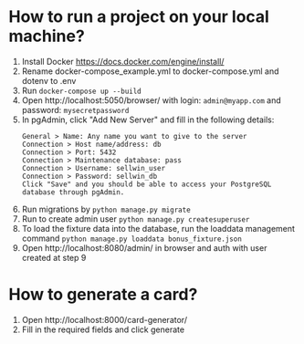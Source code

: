 # How to run a project on your local machine?
1. Install Docker https://docs.docker.com/engine/install/
2. Rename docker-compose_example.yml to docker-compose.yml and dotenv to .env
3. Run `docker-compose up --build`
4. Open http://localhost:5050/browser/ with login: `admin@myapp.com` and password: `mysecretpassword`
5. In pgAdmin, click "Add New Server" and fill in the following details:
    ```
    General > Name: Any name you want to give to the server
    Connection > Host name/address: db
    Connection > Port: 5432
    Connection > Maintenance database: pass
    Connection > Username: sellwin_user
    Connection > Password: sellwin_db
    Click "Save" and you should be able to access your PostgreSQL database through pgAdmin.
    
6. Run migrations by `python manage.py migrate`
7. Run to create admin user `python manage.py createsuperuser` 
8. To load the fixture data into the database, run the loaddata management command `python manage.py loaddata bonus_fixture.json`
9. Open http://localhost:8080/admin/ in browser and auth with user created at step 9


# How to generate a card?
1. Open http://localhost:8000/card-generator/
2. Fill in the required fields and click generate



